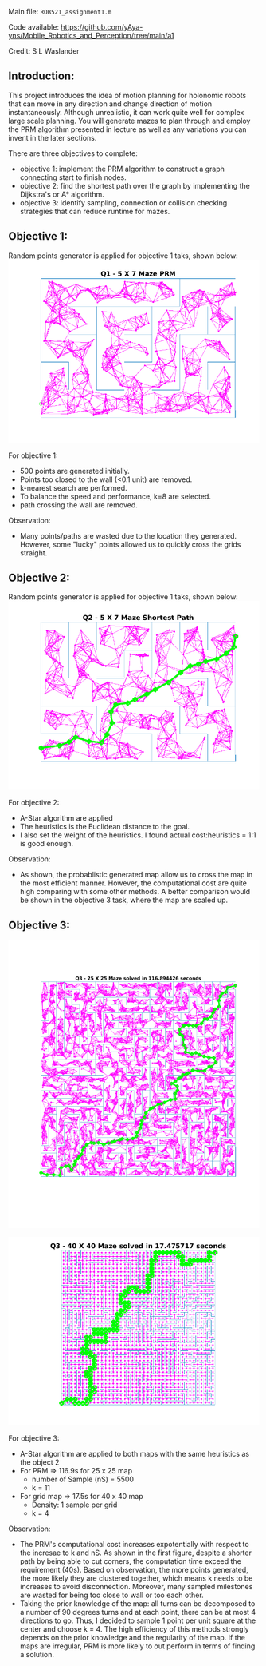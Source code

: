 Main file: `ROB521_assignment1.m`

Code available: https://github.com/yAya-yns/Mobile_Robotics_and_Perception/tree/main/a1

Credit: S L Waslander

## Introduction: ##

This project introduces the idea of motion planning for holonomic robots that can move in any direction and change direction of motion instantaneously.  Although unrealistic, it can work quite well for complex large scale planning. You will generate mazes to plan through and employ the PRM algorithm presented in lecture as well as any variations you can invent in the later sections.

There are three objectives to complete:
- objective 1: implement the PRM algorithm to construct a graph connecting start to finish nodes.
- objective 2: find the shortest path over the graph by implementing the Dijkstra's or A* algorithm.
- objective 3: identify sampling, connection or collision checking strategies that can reduce runtime for mazes.

## Objective 1: ##
Random points generator is applied for objective 1 taks, shown below:
![Alt text](/a1/assignment1_q1.png "Random Generated point linked with k-nearest point, k=8")

For objective 1: 
- 500 points are generated initially.
- Points too closed to the wall (<0.1 unit) are removed. 
- k-nearest search are performed. 
- To balance the speed and performance, k=8 are selected.
- path crossing the wall are removed.

Observation: 
- Many points/paths are wasted due to the location they generated. However, some "lucky" points allowed us to quickly cross the grids straight.


## Objective 2: ##
Random points generator is applied for objective 1 taks, shown below:
![Alt text](/a1/assignment1_q2.png "A-Star Algorithm")

For objective 2: 
- A-Star algorithm are applied
- The heuristics is the Euclidean distance to the goal. 
- I also set the weight of the heuristics. I found actual cost:heuristics = 1:1 is good enough. 

Observation: 
- As shown, the probablistic generated map allow us to cross the map in the most efficient manner. However, the computational cost are quite high comparing with some other methods. A better comparison would be shown in the objective 3 task, where the map are scaled up. 


## Objective 3: ##
![Alt text](/a1/assignment1_q3_aStar25x25.png "A-Star Algorithm under PRM")

![Alt text](/a1/assignment1_q3.png "A-Star Algorithm under grid map")

For objective 3: 
- A-Star algorithm are applied to both maps with the same heuristics as the object 2
- For PRM => 116.9s for 25 x 25 map
  - number of Sample (nS) = 5500
  - k = 11
- For grid map => 17.5s for 40 x 40 map
  - Density: 1 sample per grid
  - k = 4

Observation: 
- The PRM's computational cost increases expotentially with respect to the incresae to k and nS. As shown in the first figure, despite a shorter path by being able to cut corners, the computation time exceed the requirement (40s). Based on observation, the more points generated, the more likely they are clustered together, which means k needs to be increases to avoid disconnection. Moreover, many sampled milestones are wasted for being too close to wall or too each other. 
- Taking the prior knowledge of the map: all turns can be decomposed to a number of 90 degrees turns and at each point, there can be at most 4 directions to go. Thus, I decided to sample 1 point per unit square at the center and choose k = 4. The high efficiency of this methods strongly depends on the prior knowledge and the regularity of the map. If the maps are irregular, PRM is more likely to out perform in terms of finding a solution.
